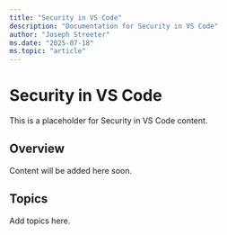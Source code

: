 ```yaml
---
title: "Security in VS Code"
description: "Documentation for Security in VS Code"
author: "Joseph Streeter"
ms.date: "2025-07-18"
ms.topic: "article"
---
```


# Security in VS Code

This is a placeholder for Security in VS Code content.

## Overview

Content will be added here soon.

## Topics

Add topics here.
